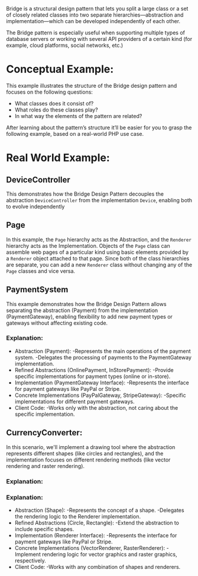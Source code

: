 Bridge is a structural design pattern that lets you split a large class or a set of closely related classes into two separate hierarchies—abstraction and implementation—which can be developed independently of each other.

The Bridge pattern is especially useful when supporting multiple types of database servers or working with several API providers of a certain kind (for example, cloud platforms, social networks, etc.)

# Conceptual Example:
This example illustrates the structure of the Bridge design pattern and focuses on the following questions:
* What classes does it consist of?
* What roles do these classes play?
* In what way the elements of the pattern are related?

After learning about the pattern’s structure it’ll be easier for you to grasp the following example, based on a real-world PHP use case.

# Real World Example:
## DeviceController
This demonstrates how the Bridge Design Pattern decouples the abstraction `DeviceController` from the implementation `Device`, enabling both to evolve independently

## Page
In this example, the `Page` hierarchy acts as the Abstraction, and the `Renderer` hierarchy acts as the Implementation. Objects of the `Page` class can assemble web pages of a particular kind using basic elements provided by a `Renderer` object attached to that page. Since both of the class hierarchies are separate, you can add a new `Renderer` class without changing any of the `Page` classes and vice versa.

## PaymentSystem
This example demonstrates how the Bridge Design Pattern allows separating the abstraction (Payment) from the implementation (PaymentGateway), enabling flexibility to add new payment types or gateways without affecting existing code.

### Explanation:
* Abstraction (Payment): 
-Represents the main operations of the payment system.
-Delegates the processing of payments to the PaymentGateway implementation.
* Refined Abstractions (OnlinePayment, InStorePayment): 
-Provide specific implementations for payment types (online or in-store).
* Implementation (PaymentGateway Interface): 
-Represents the interface for payment gateways like PayPal or Stripe.
* Concrete Implementations (PayPalGateway, StripeGateway): 
-Specific implementations for different payment gateways.
* Client Code: 
-Works only with the abstraction, not caring about the specific implementation.

## CurrencyConverter:
In this scenario, we'll implement a drawing tool where the abstraction represents different shapes (like circles and rectangles), and the implementation focuses on different rendering methods (like vector rendering and raster rendering).
### Explanation:

### Explanation:
* Abstraction (Shape): 
-Represents the concept of a shape.
-Delegates the rendering logic to the Renderer implementation.
* Refined Abstractions  (Circle, Rectangle): 
-Extend the abstraction to include specific shapes.
* Implementation (Renderer Interface):
-Represents the interface for payment gateways like PayPal or Stripe.
* Concrete Implementations (VectorRenderer, RasterRenderer): 
-Implement rendering logic for vector graphics and raster graphics, respectively.
* Client Code: 
-Works with any combination of shapes and renderers.
